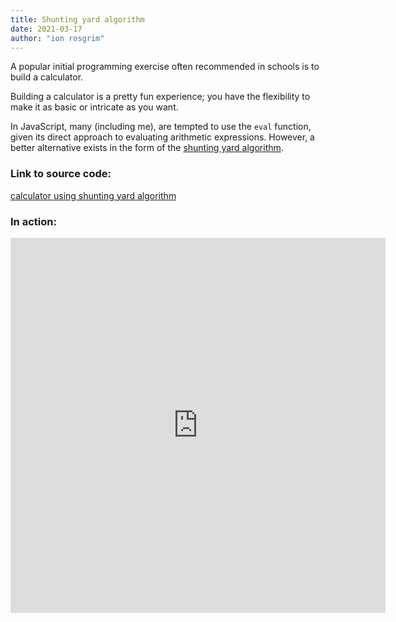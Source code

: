 ```yaml
---
title: Shunting yard algorithm
date: 2021-03-17
author: "ion rosgrim"
---
```


A popular initial programming exercise often recommended in schools is to build a calculator. 

Building a calculator is a pretty fun experience; you have the flexibility to make it as basic or intricate as you want.

In JavaScript, many (including me), are tempted to use the `eval` function, given its direct approach to evaluating arithmetic expressions. However, a better alternative exists in the form of the [shunting yard algorithm](https://en.wikipedia.org/wiki/Shunting_yard_algorithm).

### Link to source code:

[calculator using shunting yard algorithm](https://github.com/irosgrim/calculator)

### In action:

<iframe src="https://irosgrim.github.io/calculator/" frameborder="0" width="600" height="600" loading="lazy"></iframe>
